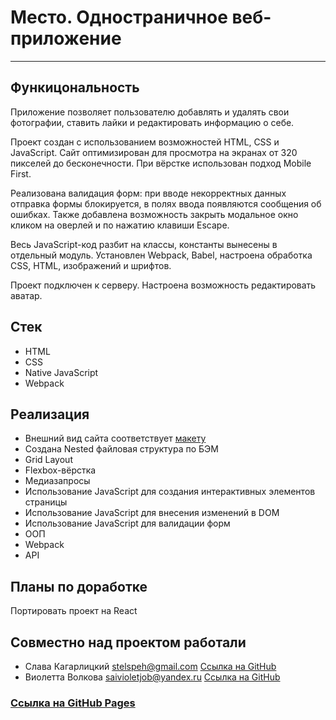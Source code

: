 # Место. Одностраничное веб-приложение
***
## Функицональность
Приложение позволяет пользователю добавлять и удалять свои фотографии, ставить лайки и редактировать информацию о себе.

Проект создан с использованием возможностей HTML, CSS и JavaScript. Сайт оптимизирован для просмотра на экранах от 320 пикселей до бесконечности. При вёрстке использован подход Mobile First.

Реализована валидация форм: при вводе некорректных данных отправка формы блокируется, в полях ввода появляются сообщения об ошибках. Также добавлена возможность закрыть модальное окно кликом на оверлей и по нажатию клавиши Escape.

Весь JavaScript-код разбит на классы, константы вынесены в отдельный модуль. Установлен Webpack, Babel, настроена обработка CSS, HTML, изображений и шрифтов.

Проект подключен к серверу. Настроена возможность редактировать аватар.

## Стек
+ HTML
+ CSS
+ Native JavaScript
+ Webpack
## Реализация
+ Внешний вид сайта соответствует [макету](https://www.figma.com/file/2cn9N9jSkmxD84oJik7xL7/JavaScript.-Sprint-4?node-id=0%3A1)
+ Создана Nested файловая структура по БЭМ
+ Grid Layout
+ Flexbox-вёрстка
+ Медиазапросы
+ Использование JavaScript для создания интерактивных элементов страницы
+ Использование JavaScript для внесения изменений в DOM
+ Использование JavaScript для валидации форм
+ ООП
+ Webpack
+ API
## Планы по доработке
Портировать проект на React
## Совместно над проектом работали
+ Слава Кагарлицкий stelspeh@gmail.com [Ссылка на GitHub](https://github.com/StelsP)
+ Виолетта Волкова saivioletjob@yandex.ru [Ссылка на GitHub](https://github.com/saiviolet)
### [Ссылка на GitHub Pages](https://stelsp.github.io/mesto-project/)
